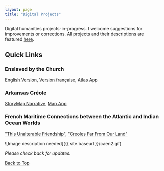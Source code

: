 ```yaml
---
layout: page
title: "Digital Projects"
---
```


Digital humanities projects-in-progress. I welcome suggestions for improvements or corrections. All projects and their descriptions are featured [here](https://gislabualr.maps.arcgis.com/home/user.html?user=nmarvin1_GISandData).

## Quick Links

### Enslaved by the Church
[English Version](https://storymaps.arcgis.com/stories/68ea1822adba48acadb2848f40b29048), [Version française](https://storymaps.arcgis.com/stories/08351cc5814c4d6e9d1672145575b422), [Atlas App](https://gislabualr.maps.arcgis.com/apps/instant/sidebar/index.html?appid=e89b39a7dadf4f6fb5184b7c694f02ac)

### Arkansas Créole
[StoryMap Narrative](https://storymaps.arcgis.com/stories/f7eb9937a53846c4ab0f1f1812d24a7c), [Map App](https://gisanddata.maps.arcgis.com/apps/instant/sidebar/index.html?appid=7e0613a6a0074e8b9218f3595ea8f106)

### French Maritime Connections between the Atlantic and Indian Ocean Worlds
["This Unalterable Friendship"](https://storymaps.arcgis.com/stories/5a50f7f5c7824506a3256a0e8b496dcf), ["Creoles Far From Our Land"](https://storymaps.arcgis.com/stories/a4727bb429634c28a27c7b217e345419)

![Image description needed]({{ site.baseurl }}/caen2.gif)

*Please check back for updates.*

[Back to Top](#)
